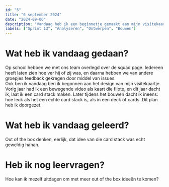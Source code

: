 ```yaml
---
id: "5"
title: "6 september 2024"
date: "2024-09-06"
description: "Vandaag heb ik een beginnetje gemaakt aan mijn visitekaartje, en met mijn team overlegd voor de squad page."
labels: ["Sprint 13", "Analyseren", "Ontwerpen", "Bouwen"]
---
```


# Wat heb ik vandaag gedaan?

Op school hebben we met ons team overlegd over de squad page. Iedereen heeft laten zien hoe ver hij of zij was, en daarna hebben we van andere groepjes feedback gekregen door middel van issues. <br>
Ook ben ik vandaag ben ik begonnen aan het design van mijn visitekaartje. Vorig jaar had ik een bewegende video als kaart die flipte, en dit jaar dacht ik, laat ik een card stack maken. Later tijdens het bouwen dacht ik ineens: hoe leuk als het een echte card stack is, als in een deck of cards. Dit plan heb ik doorgezet.

# Wat heb ik vandaag geleerd?

Out of the box denken, eerlijk, dat idee van die card stack was echt geweldig hahah.

# Heb ik nog leervragen?

Hoe kan ik mezelf uitdagen om met meer out of the box ideeën te komen?

